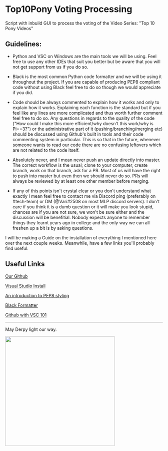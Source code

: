 # Top10Pony Voting Processing

Script with inbuild GUI to process the voting of the Video Series: "Top 10 Pony Videos"

## Guidelines:

- Python and VSC on Windows are the main tools we will be using. Feel free to use any other IDEs that suit you better but be aware that you will not get support from us if you do so.  

- Black is the most common Python code formatter and we will be using it throughout the project. If you are capable of producing PEP8 compliant code without using Black feel free to do so though we would appreciate if you did.  

- Code should be always commented to explain how it works and only to explain how it works. Explaining each function is the standard but if you feel like any lines are more complicated and thus worth further comment feel free to do so. Any questions in regards to the quality of the code ("How could I make this more efficient/why doesn't this work/why is Pi==3?") or the administrative part of it (pushing/branching/merging etc) should be discussed using Github's built in tools and their code commenting system in particular. This is so that in the future, whenever someone wants to read our code there are no confusing leftovers which are not related to the code itself.  

- Absolutely never, and I mean never push an update directly into master. The correct workflow is the usual; clone to your computer, create branch, work on that branch, ask for a PR. Most of us will have the right to push into master but even then we should never do so. PRs will always be reviewed by at least one other member before merging.   

- If any of this points isn't crystal clear or you don't understand what exactly I mean feel free to contact me via Discord ping (preferably on #tech-team) or DM (@Vari#2508 on most MLP discord servers). I don't care if you think it is a dumb question or it will make you look stupid, chances are if you are not sure, we won't be sure either and the discussion will be benefitial. Nobody expects anyone to remember things they learnt years ago in college and the only way we can all freshen up a bit is by asking questions.   

 I will be making a Guide on the installation of everything I mentioned here over the next couple weeks. Meanwhile, have a few links you'll probably find useful:  

## Useful Links

[Our Github](https://github.com/TheTop10PonyVideos)

[Visual Studio Install](https://code.visualstudio.com/)

[An introduction to PEP8 styling](https://pep8.org/)

[Black Formatter](https://pypi.org/project/black/)

[Github with VSC 101](https://www.youtube.com/watch?v=RGOj5yH7evk)


***

May Derpy light our way.

<img src="https://external-content.duckduckgo.com/iu/?u=http%3A%2F%2Fimages.wikia.com%2Fmlp%2Fimages%2F1%2F1e%2FDerpy_Castle_Creator.png&f=1&nofb=1&ipt=d7813515f2cf2d088e0c0903c9f49d9490f4e53249f47c9907843f19e2453fb1&ipo=images" width="350" />